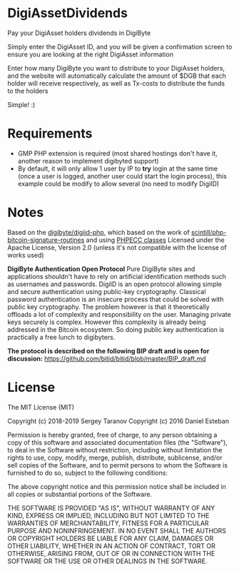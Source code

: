 # DigiAssetDividends
Pay your DigiAsset holders dividends in DigiByte

Simply enter the DigiAsset ID, and you will be given a confirmation screen to ensure you are looking at the right DigiAsset information

Enter how many DigiByte you want to distribute to your DigiAsset holders, and the website will automatically calculate the amount of $DGB that each holder will receive respectively, as well as Tx-costs to distribute the funds to the holders

Simple! :)


Requirements
============
* GMP PHP extension is required (most shared hostings don't have it, another reason to implement digibyted support)
* By default, it will only allow 1 user by IP to **try** login at the same time (once a user is logged, another user could start the login process), this example could be modify to allow several (no need to modify DigiID)


Notes
=====
Based on the [digibyte/digiid-php](https://github.com/digibyte/digiid-php), which based on the work of [scintill/php-bitcoin-signature-routines](https://github.com/scintill/php-bitcoin-signature-routines) and using [PHPECC classes](https://github.com/mdanter/phpecc)
Licensed under the Apache License, Version 2.0 (unless it's not compatible with the license of works used)

**DigiByte Authentication Open Protocol**
Pure DigiByte sites and applications shouldn't have to rely on artificial identification methods such as usernames and passwords. DigiID is an open protocol allowing simple and secure authentication using public-key cryptography.
Classical password authentication is an insecure process that could be solved with public key cryptography. The problem however is that it theoretically offloads a lot of complexity and responsibility on the user. Managing private keys securely is complex. However this complexity is already being addressed in the Bitcoin ecosystem. So doing public key authentication is practically a free lunch to digibyters.

**The protocol is described on the following BIP draft and is open for discussion:**
https://github.com/bitid/bitid/blob/master/BIP_draft.md


License
=======
The MIT License (MIT)

Copyright (c) 2018-2019 Sergey Taranov
Copyright (c) 2016 Daniel Esteban

Permission is hereby granted, free of charge, to any person obtaining a copy of this software and associated documentation files (the "Software"), to deal in the Software without restriction, including without limitation the rights to use, copy, modify, merge, publish, distribute, sublicense, and/or sell copies of the Software, and to permit persons to whom the Software is furnished to do so, subject to the following conditions:

The above copyright notice and this permission notice shall be included in all copies or substantial portions of the Software.

THE SOFTWARE IS PROVIDED "AS IS", WITHOUT WARRANTY OF ANY KIND, EXPRESS OR IMPLIED, INCLUDING BUT NOT LIMITED TO THE WARRANTIES OF MERCHANTABILITY, FITNESS FOR A PARTICULAR PURPOSE AND NONINFRINGEMENT. IN NO EVENT SHALL THE AUTHORS OR COPYRIGHT HOLDERS BE LIABLE FOR ANY CLAIM, DAMAGES OR OTHER LIABILITY, WHETHER IN AN ACTION OF CONTRACT, TORT OR OTHERWISE, ARISING FROM, OUT OF OR IN CONNECTION WITH THE SOFTWARE OR THE USE OR OTHER DEALINGS IN THE SOFTWARE.
